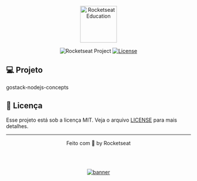 <p align="center">
  <img alt="Rocketseat Education" src="https://avatars.githubusercontent.com/u/69590972?s=200&v=4" width="100px" />
</p>

<p align="center">
  <img src="https://img.shields.io/static/v1?label=Rocketseat&message=Education&color=8257e5&labelColor=202024" alt="Rocketseat Project" />
  <a href="LICENSE"><img  src="https://img.shields.io/static/v1?label=License&message=MIT&color=8257e5&labelColor=202024" alt="License"></a>
</p>


## 💻 Projeto

gostack-nodejs-concepts

## 📝 Licença

Esse projeto está sob a licença MIT. Veja o arquivo [LICENSE](LICENSE) para mais detalhes.

---

<p align="center">
  Feito com 💜 by Rocketseat
</p>


<!--START_SECTION:footer-->

<br />
<br />

<p align="center">
  <a href="https://discord.gg/rocketseat" target="_blank">
    <img align="center" src="https://storage.googleapis.com/golden-wind/comunidade/rodape.svg" alt="banner"/>
  </a>
</p>

<!--END_SECTION:footer-->

